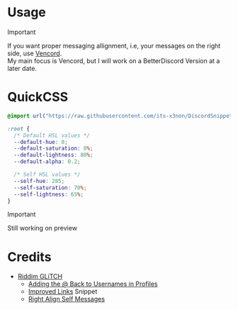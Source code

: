# Usage
> [!IMPORTANT]  
> If you want proper messaging allignment, i.e, your messages on the right side, use [Vencord](https://github.com/Vendicated/Vencord).  
> My main focus is Vencord, but I will work on a BetterDiscord Version at a later date.

# QuickCSS
```css
@import url("https://raw.githubusercontent.com/its-x3non/DiscordSnippets/main/ProperMessages/ProperMessages.theme.css");

:root {
  /* Default HSL values */
  --default-hue: 0;
  --default-saturation: 0%;
  --default-lightness: 80%;
  --default-alpha: 0.2;

  /* Self HSL values */
  --self-hue: 285;
  --self-saturation: 70%;
  --self-lightness: 65%;
}
```

> [!IMPORTANT]
> Still working on preview

# Credits
- [Riddim GLiTCH](https://github.com/Riddim-GLiTCH) 
  - [Adding the @ Back to Usernames in Profiles](https://discord.com/channels/86004744966914048/836694789898109009/1237339626969108573) 
  - [Improved Links](https://github.com/Riddim-GLiTCH/Discord-CSS-Snippets/blob/main/snippets/Improved%20Links.md) Snippet
  - [Right Align Self Messages](https://github.com/Riddim-GLiTCH/Virtual-Boy/blob/main/src/addon/_selfmessages.scss)